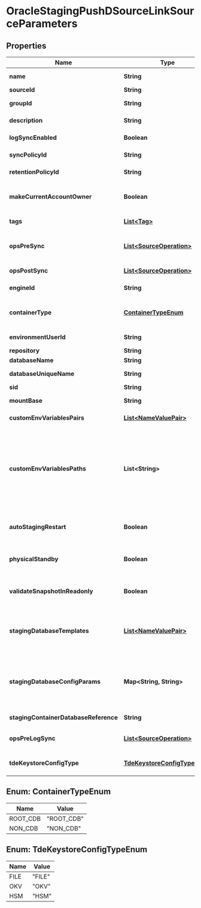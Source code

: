 

# OracleStagingPushDSourceLinkSourceParameters


## Properties

| Name | Type | Description | Notes |
|------------ | ------------- | ------------- | -------------|
|**name** | **String** | Name of the dSource to be created. |  [optional] |
|**sourceId** | **String** | Id of the source to link. |  [optional] |
|**groupId** | **String** | Id of the dataset group where this dSource should belong to. |  [optional] |
|**description** | **String** | The notes/description for the dSource. |  [optional] |
|**logSyncEnabled** | **Boolean** | True if LogSync should run for this database. |  [optional] |
|**syncPolicyId** | **String** | The ID of the SnapSync policy for the dSource. |  [optional] |
|**retentionPolicyId** | **String** | The ID of the Retention policy for the dSource. |  [optional] |
|**makeCurrentAccountOwner** | **Boolean** | Whether the account creating this reporting schedule must be configured as owner of the reporting schedule. |  [optional] |
|**tags** | [**List&lt;Tag&gt;**](Tag.md) | The tags to be created for dSource. |  [optional] |
|**opsPreSync** | [**List&lt;SourceOperation&gt;**](SourceOperation.md) | Operations to perform before syncing the created dSource. These operations can quiesce any data prior to syncing. |  [optional] |
|**opsPostSync** | [**List&lt;SourceOperation&gt;**](SourceOperation.md) | Operations to perform after syncing a created dSource. |  [optional] |
|**engineId** | **String** | The ID of the engine to link staging push database on. |  |
|**containerType** | [**ContainerTypeEnum**](#ContainerTypeEnum) | The container type of this database.If not provided the request would be considered as a PDB database. |  [optional] |
|**environmentUserId** | **String** | Id of the environment user to use for linking. |  [optional] |
|**repository** | **String** | The repository reference to link. |  [optional] |
|**databaseName** | **String** | The name of the database. |  |
|**databaseUniqueName** | **String** | The unique name of the database. |  [optional] |
|**sid** | **String** | The name (sid) of the instance. |  [optional] |
|**mountBase** | **String** | The base mount point to use for the NFS mounts. |  [optional] |
|**customEnvVariablesPairs** | [**List&lt;NameValuePair&gt;**](NameValuePair.md) | An array of name value pair of environment variables. |  [optional] |
|**customEnvVariablesPaths** | **List&lt;String&gt;** | An array of strings of whitespace-separated parameters to be passed to the source command. The first parameter must be an absolute path to a file that exists on the target environment. Every subsequent parameter will be treated as an argument interpreted by the environment file. |  [optional] |
|**autoStagingRestart** | **Boolean** | Boolean value indicates whether this staging database should automatically be restarted when staging host reboot is detected. |  [optional] |
|**physicalStandby** | **Boolean** | Boolean value indicates whether this staging database will be configured as a physical standby. |  [optional] |
|**validateSnapshotInReadonly** | **Boolean** | Boolean value indicates whether this staging database snapshot will be validated by opening it in read-only. |  [optional] |
|**stagingDatabaseTemplates** | [**List&lt;NameValuePair&gt;**](NameValuePair.md) | An array of name value pair of Oracle database configuration parameter overrides. This property is deprecated. Use staging_database_config_params instead. |  [optional] |
|**stagingDatabaseConfigParams** | **Map&lt;String, String&gt;** | Oracle database configuration parameter overrides. If both staging_database_templates and staging_database_config_params are specified, staging_database_config_params will be used. |  [optional] |
|**stagingContainerDatabaseReference** | **String** | Reference of the CDB source config. |  [optional] |
|**opsPreLogSync** | [**List&lt;SourceOperation&gt;**](SourceOperation.md) | Operations to perform after syncing a created dSource and before running the LogSync. |  [optional] |
|**tdeKeystoreConfigType** | [**TdeKeystoreConfigTypeEnum**](#TdeKeystoreConfigTypeEnum) | The type of TDE keystore configuration to use for the staging database. |  [optional] |



## Enum: ContainerTypeEnum

| Name | Value |
|---- | -----|
| ROOT_CDB | &quot;ROOT_CDB&quot; |
| NON_CDB | &quot;NON_CDB&quot; |



## Enum: TdeKeystoreConfigTypeEnum

| Name | Value |
|---- | -----|
| FILE | &quot;FILE&quot; |
| OKV | &quot;OKV&quot; |
| HSM | &quot;HSM&quot; |



